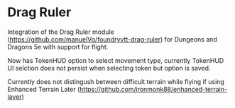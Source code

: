 # Drag Ruler
Integration of the Drag Ruler module (https://github.com/manuelVo/foundryvtt-drag-ruler) for Dungeons and Dragons 5e with support for flight.

Now has TokenHUD option to select movement type, currently TokenHUD UI selction does not persist when selecting token but option is saved.

Currently does not distingush between difficult terrain while flying if using Enhanced Terrain Later (https://github.com/ironmonk88/enhanced-terrain-layer)